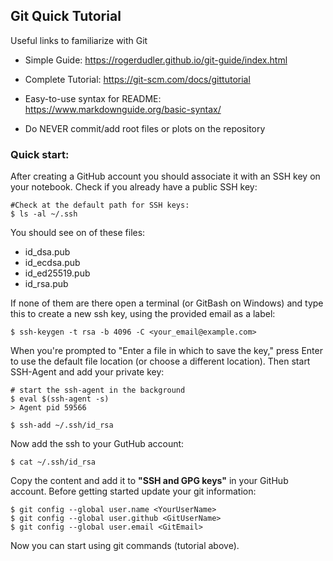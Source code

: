 ## Git Quick Tutorial
Useful links to familiarize with Git
* Simple Guide: https://rogerdudler.github.io/git-guide/index.html

* Complete Tutorial: https://git-scm.com/docs/gittutorial

* Easy-to-use syntax for README: https://www.markdownguide.org/basic-syntax/

* Do NEVER commit/add root files or plots on the repository

### Quick start:

After creating a GitHub account you should associate it with an SSH key on your notebook.
Check if you already have a public SSH key:
```
#Check at the default path for SSH keys:
$ ls -al ~/.ssh
```
You should see on of these files:
* id_dsa.pub
* id_ecdsa.pub
* id_ed25519.pub
* id_rsa.pub
 
If none of them are there open a terminal (or GitBash on Windows) and type this to create a new ssh key, using the provided email as a label:
```
$ ssh-keygen -t rsa -b 4096 -C <your_email@example.com>
```
When you're prompted to "Enter a file in which to save the key," press Enter to use the default file location (or choose a different location).
Then start SSH-Agent and add your private key:
```
# start the ssh-agent in the background
$ eval $(ssh-agent -s)
> Agent pid 59566

$ ssh-add ~/.ssh/id_rsa
```
Now add the ssh to your GutHub account: 
```
$ cat ~/.ssh/id_rsa
```
Copy the content and add it to **"SSH and GPG keys"** in your GitHub account.
Before getting started update your git information:
```
$ git config --global user.name <YourUserName>
$ git config --global user.github <GitUserName>
$ git config --global user.email <GitEmail>
```
Now you can start using git commands (tutorial above).
